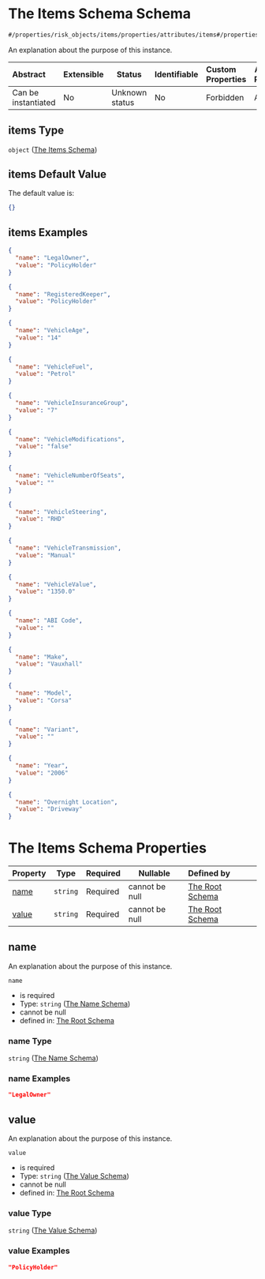 # The Items Schema Schema

```txt
#/properties/risk_objects/items/properties/attributes/items#/properties/risk_objects/items/properties/attributes/items
```

An explanation about the purpose of this instance.


| Abstract            | Extensible | Status         | Identifiable | Custom Properties | Additional Properties | Access Restrictions | Defined In                                                                  |
| :------------------ | ---------- | -------------- | ------------ | :---------------- | --------------------- | ------------------- | --------------------------------------------------------------------------- |
| Can be instantiated | No         | Unknown status | No           | Forbidden         | Allowed               | none                | [quotes.schema.json\*](../../out/quotes.schema.json "open original schema") |

## items Type

`object` ([The Items Schema](quotes-properties-the-risk_objects-schema-the-items-schema-properties-the-attributes-schema-the-items-schema.md))

## items Default Value

The default value is:

```json
{}
```

## items Examples

```json
{
  "name": "LegalOwner",
  "value": "PolicyHolder"
}
```

```json
{
  "name": "RegisteredKeeper",
  "value": "PolicyHolder"
}
```

```json
{
  "name": "VehicleAge",
  "value": "14"
}
```

```json
{
  "name": "VehicleFuel",
  "value": "Petrol"
}
```

```json
{
  "name": "VehicleInsuranceGroup",
  "value": "7"
}
```

```json
{
  "name": "VehicleModifications",
  "value": "false"
}
```

```json
{
  "name": "VehicleNumberOfSeats",
  "value": ""
}
```

```json
{
  "name": "VehicleSteering",
  "value": "RHD"
}
```

```json
{
  "name": "VehicleTransmission",
  "value": "Manual"
}
```

```json
{
  "name": "VehicleValue",
  "value": "1350.0"
}
```

```json
{
  "name": "ABI Code",
  "value": ""
}
```

```json
{
  "name": "Make",
  "value": "Vauxhall"
}
```

```json
{
  "name": "Model",
  "value": "Corsa"
}
```

```json
{
  "name": "Variant",
  "value": ""
}
```

```json
{
  "name": "Year",
  "value": "2006"
}
```

```json
{
  "name": "Overnight Location",
  "value": "Driveway"
}
```

# The Items Schema Properties

| Property        | Type     | Required | Nullable       | Defined by                                                                                                                                                                                                                                                                                                                 |
| :-------------- | -------- | -------- | -------------- | :------------------------------------------------------------------------------------------------------------------------------------------------------------------------------------------------------------------------------------------------------------------------------------------------------------------------- |
| [name](#name)   | `string` | Required | cannot be null | [The Root Schema](quotes-properties-the-risk_objects-schema-the-items-schema-properties-the-attributes-schema-the-items-schema-properties-the-name-schema.md "\#/properties/risk_objects/items/properties/attributes/items/properties/name#/properties/risk_objects/items/properties/attributes/items/properties/name")    |
| [value](#value) | `string` | Required | cannot be null | [The Root Schema](quotes-properties-the-risk_objects-schema-the-items-schema-properties-the-attributes-schema-the-items-schema-properties-the-value-schema.md "\#/properties/risk_objects/items/properties/attributes/items/properties/value#/properties/risk_objects/items/properties/attributes/items/properties/value") |

## name

An explanation about the purpose of this instance.


`name`

-   is required
-   Type: `string` ([The Name Schema](quotes-properties-the-risk_objects-schema-the-items-schema-properties-the-attributes-schema-the-items-schema-properties-the-name-schema.md))
-   cannot be null
-   defined in: [The Root Schema](quotes-properties-the-risk_objects-schema-the-items-schema-properties-the-attributes-schema-the-items-schema-properties-the-name-schema.md "\#/properties/risk_objects/items/properties/attributes/items/properties/name#/properties/risk_objects/items/properties/attributes/items/properties/name")

### name Type

`string` ([The Name Schema](quotes-properties-the-risk_objects-schema-the-items-schema-properties-the-attributes-schema-the-items-schema-properties-the-name-schema.md))

### name Examples

```json
"LegalOwner"
```

## value

An explanation about the purpose of this instance.


`value`

-   is required
-   Type: `string` ([The Value Schema](quotes-properties-the-risk_objects-schema-the-items-schema-properties-the-attributes-schema-the-items-schema-properties-the-value-schema.md))
-   cannot be null
-   defined in: [The Root Schema](quotes-properties-the-risk_objects-schema-the-items-schema-properties-the-attributes-schema-the-items-schema-properties-the-value-schema.md "\#/properties/risk_objects/items/properties/attributes/items/properties/value#/properties/risk_objects/items/properties/attributes/items/properties/value")

### value Type

`string` ([The Value Schema](quotes-properties-the-risk_objects-schema-the-items-schema-properties-the-attributes-schema-the-items-schema-properties-the-value-schema.md))

### value Examples

```json
"PolicyHolder"
```
